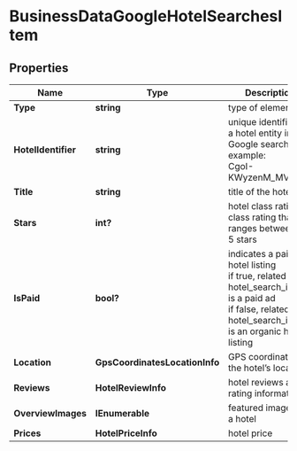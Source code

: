 # BusinessDataGoogleHotelSearchesItem


## Properties

| Name | Type | Description | Notes |
|------------ | ------------- | ------------- | -------------|
**Type** | **string** | type of element |[optional]|
**HotelIdentifier** | **string** | unique identifier of a hotel entity in Google search<br>example:<br>CgoI-KWyzenM_MV3EAE |[optional]|
**Title** | **string** | title of the hotel |[optional]|
**Stars** | **int?** | hotel class rating<br>class rating that ranges between 1-5 stars |[optional]|
**IsPaid** | **bool?** | indicates a paid hotel listing<br>if true, related hotel_search_item is a paid ad<br>if false, related hotel_search_item is an organic hotel listing |[optional]|
**Location** | **GpsCoordinatesLocationInfo** | GPS coordinates of the hotel’s location |[optional]|
**Reviews** | **HotelReviewInfo** | hotel reviews and rating information |[optional]|
**OverviewImages** | **IEnumerable<string>** | featured images for a hotel |[optional]|
**Prices** | **HotelPriceInfo** | hotel price |[optional]|
